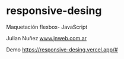# responsive-desing
Maquetación flexbox- JavaScript

Julian Nuñez
www.jnweb.com.ar


Demo
https://responsive-desing.vercel.app/#
